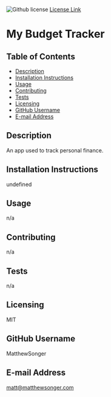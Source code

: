 
  ![Github license](https://img.shields.io/badge/license-MIT-blue.svg)
  [License Link](http://choosealicense.com/licenses)

  # My Budget Tracker


  ## Table of Contents
  * [Description](#description)
  * [Installation Instructions](#installation-instructions)
  * [Usage](#usage)
  * [Contributing](#contributing)
  * [Tests](#tests)
  * [Licensing](#licensing)
  * [GitHub Username](#github-username)
  * [E-mail Address](#e-mail-address)
  ## Description
  An app used to track personal finance.
  
  ## Installation Instructions
  undefined
  
  ## Usage
 n/a
  
  ## Contributing
  n/a
  
  ## Tests
  n/a
  
  ## Licensing
  MIT
  
  ## GitHub Username
  MatthewSonger
  
  ## E-mail Address
  matt@matthewsonger.com
